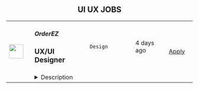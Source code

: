<div align="center"><h2>UI UX JOBS</h2></div><table><tr>
                <td width="100" height="100" rowspan="2">
                    <img src="https://wwr-pro.s3.amazonaws.com/logos/0074/4797/logo.gif" width="38px" height="auto">
                </td>
                <td width="300">
                    <h5>OrderEZ</h5>
                    <h3> UX/UI Designer </h3>
                </td>
                <td width="300">
                    <code>Design</code>
                </td>
                <td width="200">
                <text>4 days ago</text>
                </td>
                <td width="100" rowspan="2">
                <a href="https://weworkremotely.com/remote-jobs/orderez-ux-ui-designer" align="right" target="_blank">Apply</a>
                </td>
            </tr>
            <tr>
                <td colspan="3">
                <details><summary>Description</summary>
                <img src="https://we-work-remotely.imgix.net/logos/0074/4797/logo.gif?ixlib=rails-4.0.0&w=50&h=50&dpr=2&fit=fill&auto=compress" />

<p>
  <strong>Headquarters:</strong> Singapore
    <br /><strong>URL:</strong> <a href="https://orderez.co">https://orderez.co</a>
</p>

<div>We are in need of a part-time, ~10-15 hours per week, UX/UI designer to help with a mix of product (80%) and marketing (20%) design work as we grow from our first few hundred customers to the next level. We’d love this to be a stepping stone on the path to a full-time position when we’ve scaled accordingly.</div><div> </div><div>Our primary product is a web application that caters to three different user perspectives, but we have a mobile app too that requires occasional updates.</div><div> </div><div><strong>Why should you join us?</strong></div><ul>
<li>You will be a crucial member of a small, yet efficient team, where your skills and ideas will have a significant impact.</li>
<li>You will work on an active project where users' feedback matters and often drives the need for creative solutions.</li>
<li>We will encourage and support you to expand your skills and knowledge beyond your current area of expertise.</li>
<li>We promote fully remote work by utilizing Slack, Notion, and Figma for asynchronous communication, and scheduling meetings mainly for in-depth discussions on requirements or implementation.</li>
</ul><div><strong>Requirements</strong></div><ul>
<li>Previous experience in creating UX flows for web and mobile applications based on requirement briefs</li>
<li>Extensive experience using Figma</li>
<li>Ability to work within an existing design system and maintain consistency</li>
<li>Ability to design necessary UI assets for your flows</li>
<li>Experience in designing graphics for marketing purposes</li>
<li>Proficiency in both written and spoken English</li>
<li>Availability for at least 3 hours of overlap with Singapore timezone and, ideally, CET timezone (8am to 7pm)</li>
</ul><div><strong>Responsibilities</strong></div><ul>
<li>Build new flows and improve existing ones that align with our design system and flows in Figma.</li>
<li>Collaborate with the product owner and developers to find the optimal solution for given requirements.</li>
<li>Conduct research to help develop the user experience strategy.</li>
<li>Make UX/UI adjustments based on user feedback.</li>
<li>Provide developers with complete UI and UX files, as well as exported assets.</li>
<li>Support our marketing design needs for paid social, email, and in-product messaging.</li>
<li>Express your opinions, share your knowledge, and participate in clear and honest team communication.</li>
</ul>

<p><strong>To apply:</strong> <a href="https://weworkremotely.com/remote-jobs/orderez-ux-ui-designer">https://weworkremotely.com/remote-jobs/orderez-ux-ui-designer</a></p>

                </details>
                </td>
            </tr>,<tr>
                <td width="100" height="100" rowspan="2">
                    <img src="https://wwr-pro.s3.amazonaws.com/logos/0074/7344/logo.gif" width="38px" height="auto">
                </td>
                <td width="300">
                    <h5>Yoko Co</h5>
                    <h3> Senior UX Strategist / Information Architect</h3>
                </td>
                <td width="300">
                    <code>Product</code>
                </td>
                <td width="200">
                <text>45 days ago</text>
                </td>
                <td width="100" rowspan="2">
                <a href="https://weworkremotely.com/remote-jobs/yoko-co-senior-ux-strategist-information-architect-1" align="right" target="_blank">Apply</a>
                </td>
            </tr>
            <tr>
                <td colspan="3">
                <details><summary>Description</summary>
                <img src="https://we-work-remotely.imgix.net/logos/0074/7344/logo.gif?ixlib=rails-4.0.0&w=50&h=50&dpr=2&fit=fill&auto=compress" />

<p>
  <strong>Headquarters:</strong> McLean, VA
    <br /><strong>URL:</strong> <a href="https://www.yokoco.com/">https://www.yokoco.com/</a>
</p>

<div>
<strong><br>Hello, Human Understander.<br></strong><br>
</div><div>
<br>We are looking for an exceptional person to join our team, but we’ll go more into those details shortly. First, let’s talk about why this role and our company might be a good fit for you and your skills.<br><br>
</div><div>
<strong><br>Why work at Yoko Co?<br></strong><br>
</div><ul>
<li>
<strong>Mission</strong>. We work with mission-driven clients. This is a chance to do work that has a genuinely positive impact on the world.</li>
<li>
<strong>4-Day Work Week</strong>. We offer "flex" Mondays off. You'll get most Mondays off. We're still a high-performance culture, so periodically, you'll still need to log some Monday hours to keep projects moving.</li>
<li>
<strong>Holiday Breaks.</strong> We offer nearly a week off at Thanksgiving and two weeks off for Christmas.</li>
<li>
<strong>Best Place to Work</strong>. We were named 2020 and 2021 Best Place to Work by the Inc. 5000 and Washington Business Journal.</li>
<li>
<strong>High Caliber Team with Kindness.</strong> You'll work with team members who are both top performers and genuinely kind and supportive.</li>
</ul><div>
<br>Everything we do reflects a rare and authentic commitment to our values. We're committed to having a positive impact in the world, and doing truly great work while supporting the life balance we all want as human beings. This combination is rare, and so is the degree to which we genuinely live those values and work them into the DNA of how our company operates on a day-to-day basis. We're looking for others who share those values. If you do, you'll find Yoko Co is an uncommonly amazing place to work and contribute.<br><br>
</div><div>
<strong><br>If you work here, you’ll:<br></strong><br>
</div><ul>
<li>Do research, conduct interviews, and create website strategies to help our clients increase their impact and achieve their missions.</li>
<li>Be more than just a “person with a plan.” You’ll also help execute, get your hands dirty, and do what needs to be done.</li>
<li>Be involved at critical points throughout the full process, from wireframes to design concepts, from the first kickoff meeting, to the final QA.</li>
<li>Collaborate closely with designers, developers, and project managers, to ensure everyone is on the same page and working towards a common goal.</li>
<li>Guide organizations along a path of digital transformation, helping them refine their web presence, and increase their impact.</li>
</ul><div>
<strong><br>You’ll do well in this job if you:<br></strong><br>
</div><ul>
<li>Have a firm grasp of web design and development, content marketing, search engine optimization, web content management software and the platforms that make it happen (WordPress, Hubspot, Google Analytics, etc.)</li>
<li>Have created UX deliverables for websites like Personas, User Flows, Information Architectures, and Sitemaps at a high level of execution and complexity.</li>
<li>Can “lead the room,” communicating comfortably, clearly, and empathetically with executives, marketers, and stakeholders.</li>
<li>Have direct experience leading a team and a client through the strategic aspects of website redesign and marketing projects. (Ideally, you should have 25+ projects under your belt.)</li>
<li>Understand the principles of UI/UX design and marketing that get results, including the buyer’s journey, conversion orientation, calls to action, marketing automation, and more.</li>
<li>Are flexible, and understand that sometimes you’ll have to wear an unexpected hat or two when the situation calls for it.</li>
<li>Comfortably walk the line between the "what to do" and "how to do it" path of building a website with the ability to understand the underlying technology that makes the website experience happen – and then explain it to clients.</li>
<li>Hold yourself accountable, and deliver on your commitments.</li>
<li>Love sharing your knowledge and helping to level up your colleagues and clients.</li>
</ul><div>
<strong><br>However, maybe don’t apply if:<br></strong><br>
</div><ul>
<li>You prefer to work on a single big project at a time. We all have to do a bit of juggling around here, and while we wish we could pour ourselves into just one thing for weeks at a time to make it perfect, that’s often not the reality.</li>
<li>You’ve ever said “that’s not my job” or “that’s below my pay grade.” While we try to utilize everyone in the best way we possibly can, sometimes things can get dicey and we have to pitch in to help reach the finish line.</li>
<li>Your experience is mainly building apps and digital products without a lot of work on websites (especially large, content rich websites).</li>
</ul><div>
<strong><br>The interview process:<br></strong><br>
</div><div>
<br>You’ll do 3-4 interviews with various members of our team, starting with a short culture interview, and then moving onto more specialized conversations. Somewhere in the middle of the process, you’ll likely do a short practical test to ensure you can deliver at the level it takes to be successful here.<br><br>
</div><div>
<strong><br>What you get:<br></strong><br>
</div><div>
<br>You’ll get a competitive salary, unlimited time off, a flexible schedule, the ability to work wherever you want, a personal development budget, federal holidays and multiple weeks off at the end of the year to recharge. If you’re in the US, we also offer health insurance, disability and life insurance, and 401k matching.<br><br>
</div><div>
<strong><br>A little more about us:<br></strong><br>
</div><div>
<br>Our team is made up of people who are passionate about the work they do, the clients they serve, and, importantly, their craft. We also care about each other — we don’t think of one another as coworkers or employees, but as fellow humans. From developers to designers, project managers to strategists, we bring out the best in each other.<br><br>
</div><div>
<br>We’ve been in business for over a decade, our whole team is remote, we were named a 2020 and 2021 Best Place to Work by the Inc. 5000 and the Washington Business Journal, and you can poke around our website if you want to know more. <br><br>
</div><div>
<strong><br>To apply:<br></strong><br>
</div><div>
<br>If you’re interested, send an email to careers@yokoco.com with the subject line “Analyze This” — While you’re at it, we’d love to learn a bit more about you and get a link to your portfolio or see some of your work.<br><br>
</div><div>
<br>We take applicants from all over the world. However, you must be willing to work a schedule that has a reasonable overlap with normal US business hours. <br><br>
</div>

<p><strong>To apply:</strong> <a href="https://weworkremotely.com/remote-jobs/yoko-co-senior-ux-strategist-information-architect-1">https://weworkremotely.com/remote-jobs/yoko-co-senior-ux-strategist-information-architect-1</a></p>

                </details>
                </td>
            </tr>,<tr>
                <td width="100" height="100" rowspan="2">
                    <img src="https://wwr-pro.s3.amazonaws.com/logos/0071/4150/logo.gif" width="38px" height="auto">
                </td>
                <td width="300">
                    <h5>A.Team</h5>
                    <h3> Senior Independent UX/UI Designer ($110-$190/hr)</h3>
                </td>
                <td width="300">
                    <code>Design</code>
                </td>
                <td width="200">
                <text>669 days ago</text>
                </td>
                <td width="100" rowspan="2">
                <a href="https://weworkremotely.com/remote-jobs/a-team-senior-independent-ux-ui-designer-110-190-hr" align="right" target="_blank">Apply</a>
                </td>
            </tr>
            <tr>
                <td colspan="3">
                <details><summary>Description</summary>
                <img src="https://we-work-remotely.imgix.net/logos/0071/4150/logo.gif?ixlib=rails-4.0.0&w=50&h=50&dpr=2&fit=fill&auto=compress" />

<p>
  <strong>Headquarters:</strong> NYC, SF, and TLV
    <br /><strong>URL:</strong> <a href="https://build.a.team/viaweworkremotely">https://build.a.team/viaweworkremotely</a>
</p>

<div>
<a href="https://build.a.team/wwrdesignerfasttrack">A·Team</a> is a VC-backed, stealth, application-only home on the internet for senior UX/UI designers (along with developers &amp; product folks) to team up with the hand-picked, high-growth companies on their next big thing. <br><br>After talking with hundreds of independent engineers, designers, and product folks, we heard over and over that finding vetted, high-quality, consistent clients is hard, and projects are often too small to be rewarding. A·Team matches small teams of the most talented builders in the world with companies backed by a16z, YC, Softbank, General Catalyst, etc. on a contract basis for many of their most important initiatives. We quietly launched in May 2020, and have helped A·Teamers earn $11.4+ million since.<br><br>As part of A·Team, you can expect:</div><ul>
<li>
<strong>High-paying, meaningful UX/UI design missions with the most audacious companies</strong> sent your way; generally $110-$190/hr, with vetted, fascinating clients doing work that matters. We're picky about who we partner with; new clients only come in via trusted referral. We've worked with Lyft, McGraw Hill, ClearCo, irl.com, the former CEO of Waze, the leading vaccine production software, several new unicorns we can't say here, and dozens of startups backed by a16z/YC/Softbank/etc.</li>
<li>
<strong>Work alongside friends old &amp; new: </strong>our niche is small/diverse product teams, since clients with larger budgets and higher-impact work tell us they want teams, not individuals. Of course, we keep friends together whenever we can.</li>
<li>
<strong>Full autonomy:</strong> say "no" to things that don't excite you. The most talented builders often juggle a few things at once, so there's never pressure to join an A·Team mission if you don't have the bandwidth. If we're no longer a fit, it's easy to leave or pause too. </li>
<li>
<strong>Small, curated, off-the-record gatherings:</strong> for conversations hard to have elsewhere. Long-term, we're creating micro-communities for the world's top builders to become friends around the things they care about.</li>
<li>
<strong>Keep 100% of what you earn: </strong>if you charge $130/hr, you get $130/hr. A·Team makes money by charging a small, flat, transparent platform fee on <em>top</em> of your rate.</li>
</ul><div>
<br><strong>How to apply:<br></strong>Go here: <a href="https://build.a.team/wwrdesignerfasttrack">https://build.a.team/wwrdesignerfasttrack</a> + mention WWR under how you heard about A·Team. No resume or cover letter needed; we respect your time so the application is short. We're also much more interested in seeing what you've made, and excited to chat more if there’s a fit.<br><strong><br>What you’ll do:</strong>
</div><ul>
<li>Once part of A.Team, you’ll regularly be invited to be the lead designer for impactful missions that match your interests, which you can accept or decline. Take your pick from early-stage incubations with world-class founders, to fast-growing super-funded companies, to old-school non-tech incumbents looking to build as a tech giant would.</li>
<li>Missions usually involve building an ambitious piece of software from 0 to 1 as part of a small 3-4 person team. </li>
<li>You’ll be paid to scope it out, give the client options, guide strategy, and execute on the selected solution. Sometimes the client has a clear vision, sometimes not; which is why A.Team builders tend to be senior folks who can work together to find the right direction. </li>
</ul><div>
<br><strong>Who A</strong>·<strong>Team is for:</strong>
</div><ul>
<li>Senior UX/UI Designers who left large companies and high-growth startups to pursue their craft with autonomy.</li>
<li>Those who prefer consistent contract work over a full-time role, who want to create a variety of new products alongside other top-tier builders.</li>
<li>The majority of A.Teamers spend most of their time doing independent work, but a sizeable percentage are either employed full-time (but testing out client work), bootstrapping a side project, or looking for their next big thing.</li>
</ul><div>
<br><strong>Who A</strong>·<strong>Team is </strong><strong><em>not</em></strong><strong> for:</strong>
</div><ul>
<li>People looking for small gigs.</li>
<li>Folks looking to build simple wordpress/wix/squarespace-style websites.</li>
<li>Those still early in their careers and recent university/bootcamp grads (at least not yet).</li>
</ul><div>
<br><strong>Our long-term vision:<br></strong><a href="https://build.a.team/wwrdesignerfasttrack">A·Team</a> is a new type of company for a new kind of independent software builders. We call them "unhirables": people who traditional companies couldn’t hire full-time even if they wanted to, but who want to do their most meaningful work with their favorite people in small, autonomous, distributed expert teams. </div><div>
<br>To help us secure amazing missions, we raised $5 million+ (not public, yet) from NFX, Village Global, and Box Group, along with the former CEO of Upwork, the founders of Fiverr and Lemonade, Apple's Global Head of Recruiting, YC Partner Aaron Harris, Wharton's Adam Grant, and Duke's Dan Ariely.</div>

<p><strong>To apply:</strong> <a href="https://weworkremotely.com/remote-jobs/a-team-senior-independent-ux-ui-designer-110-190-hr">https://weworkremotely.com/remote-jobs/a-team-senior-independent-ux-ui-designer-110-190-hr</a></p>

                </details>
                </td>
            </tr></table>